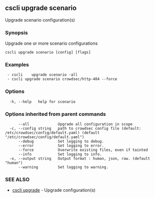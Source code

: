 ## cscli upgrade scenario

Upgrade scenario configuration(s)

### Synopsis

Upgrade one or more scenario configurations

```
cscli upgrade scenario [config] [flags]
```

### Examples

```
 - cscli	upgrade scenario -all  
 - cscli upgrade scenario crowdsec/http-404 --force  
```

### Options

```
  -h, --help   help for scenario
```

### Options inherited from parent commands

```
      --all             Upgrade all configuration in scope
  -c, --config string   path to crowdsec config file (default: /etc/crowdsec/config/default.yaml) (default "/etc/crowdsec/config/default.yaml")
      --debug           Set logging to debug.
      --error           Set logging to error.
      --force           Overwrite existing files, even if tainted
      --info            Set logging to info.
  -o, --output string   Output format : human, json, raw. (default "human")
      --warning         Set logging to warning.
```

### SEE ALSO

* [cscli upgrade](cscli_upgrade.md)	 - Upgrade configuration(s)


